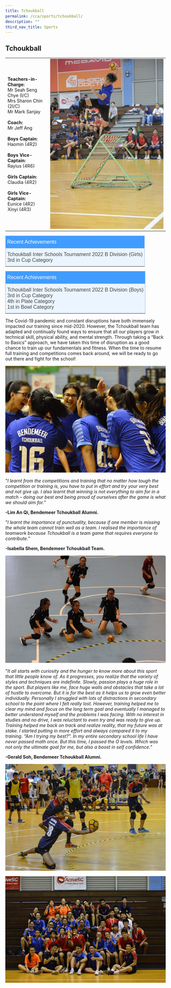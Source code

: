 ```yaml
---
title: Tchoukball
permalink: /cca/sports/tchoukball/
description: ""
third_nav_title: Sports
---
```

## **Tchoukball**



| |  | 
| -------- | -------- |
|**Teachers-in-Charge:**<br>Mr Seah Seng Chye (I/C)<br>Mrs Sharon Chin (2I/C) <br>Mr Mark Sanjay<br><br>**Coach:** <br>Mr Jeff Ang<br><br>**Boys Captain:** <br>Haomin (4R2)<br><br>**Boys Vice-Captain:** <br>Rayius (4R6)<br><br>**Girls Captain:** <br>Claudia (4R2)<br><br>**Girls Vice-Captain:** <br>Eunice (4R2)<br>Xinyi (4R3)     | ![Strike](/images/Cca/tchoukball-Strike-683x1024.jpg)     | 


<style type="text/css">
.tg  {border-collapse:collapse;border-color:#9ABAD9;border-spacing:0;}
.tg td{background-color:#EBF5FF;border-color:#9ABAD9;border-style:solid;border-width:1px;color:#444;
  font-family:Arial, sans-serif;font-size:14px;overflow:hidden;padding:10px 5px;word-break:normal;}
.tg th{background-color:#409cff;border-color:#9ABAD9;border-style:solid;border-width:1px;color:#fff;
  font-family:Arial, sans-serif;font-size:14px;font-weight:normal;overflow:hidden;padding:10px 5px;word-break:normal;}
.tg .tg-3jrd{border-color:inherit;font-family:"Lucida Sans Unicode", "Lucida Grande", sans-serif !important;font-size:medium;
  text-align:left;vertical-align:top}
</style>
<table class="tg">
<thead>
  <tr>
    <th class="tg-3jrd">Recent Achievements<br></th>
  </tr>
</thead>
<tbody>
  <tr>
    <td class="tg-3jrd">Tchoukball Inter Schools Tournament 2022 B Division  (Girls)<br>3rd in Cup Category</td>
  </tr>
</tbody>
</table>

<style type="text/css">
.tg  {border-collapse:collapse;border-color:#9ABAD9;border-spacing:0;}
.tg td{background-color:#EBF5FF;border-color:#9ABAD9;border-style:solid;border-width:1px;color:#444;
  font-family:Arial, sans-serif;font-size:14px;overflow:hidden;padding:10px 5px;word-break:normal;}
.tg th{background-color:#409cff;border-color:#9ABAD9;border-style:solid;border-width:1px;color:#fff;
  font-family:Arial, sans-serif;font-size:14px;font-weight:normal;overflow:hidden;padding:10px 5px;word-break:normal;}
.tg .tg-3jrd{border-color:inherit;font-family:"Lucida Sans Unicode", "Lucida Grande", sans-serif !important;font-size:medium;
  text-align:left;vertical-align:top}
</style>
<table class="tg">
<thead>
  <tr>
    <th class="tg-3jrd">Recent Achievements<br></th>
  </tr>
</thead>
<tbody>
  <tr>
    <td class="tg-3jrd">Tchoukball Inter Schools Tournament 2022 B Division  (Boys)<br>3rd in Cup Category<br>4th in Plate Category<br>
1st in Bowl Category</td>
  </tr>
</tbody>
</table>

The Covid-19 pandemic and constant disruptions have both immensely impacted our training since mid-2020. However, the Tchoukball team has adapted and continually found ways to ensure that all our players grow in technical skill, physical ability, and mental strength. Through taking a “Back to Basics” approach, we have taken this time of disruption as a good chance to train up our fundamentals and fitness. When the time to resume full training and competitions comes back around, we will be ready to go out there and fight for the school!

![](/images/Cca/tchoukball-Cheer-Hard-768x509.jpg)

"*I learnt from the competitions and training that no matter how tough the competition or training is, you have to put in effort and try your very best and not give up. I also learnt that winning is not everything to aim for in a match – doing our best and being proud of ourselves after the game is what we should aim for.*"

**-Lim An Qi, Bendemeer Tchoukball Alumni.**
 
"*I learnt the importance of punctuality, because if one member is missing the whole team cannot train well as a team. I realised the importance of teamwork because Tchoukball is a team game that requires everyone to contribute.*"

**-Isabella Shem, Bendemeer Tchoukball Team.**

![Defending the ball](/images/Cca/tchoukball-Defending-the-ball-768x512.jpg)

"*It all starts with curiosity and the hunger to know more about this sport that little people know of. As it progresses, you realize that the variety of styles and techniques are indefinite. Slowly, passion plays a huge role in the sport. But players like me, face huge walls and obstacles that take a lot of hustle to overcome. But it is for the best as it helps us to grow even better individually. Personally I struggled with lots of distractions in secondary school to the point where I felt really lost. However, training helped me to clear my mind and focus on the long term goal and eventually I managed to better understand myself and the problems I was facing. With no interest in studies and no drive, I was reluctant to even try and was ready to give up. Training helped me back on track and realize reality, that my future was at stake. I started putting in more effort and always compared it to my training. “Am I trying my best?”. In my entire secondary school life I have never passed math once. But this time, I passed the O levels. Which was not only the ultimate goal for me, but also a boost in self confidence.*"

**-Gerald Soh, Bendemeer Tchoukball Alumni.**

![What a save](/images/Cca/tchoukball-What-a-Save-768x509.jpg)

![Tchoukball Team with their supporters in 2018](/images/Cca/tchoukball-Team-with-their-supporters-768x509.jpg)
